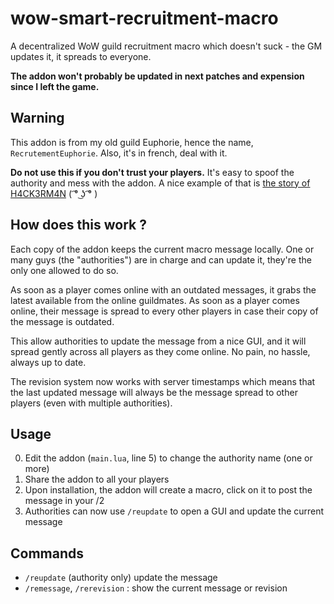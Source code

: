 # wow-smart-recruitment-macro
A decentralized WoW guild recruitment macro which doesn't suck - the GM updates it, it spreads to everyone.

**The addon won't probably be updated in next patches and expension since I left the game.**

## Warning

This addon is from my old guild Euphorie, hence the name, `RecrutementEuphorie`. Also, it's in french, deal with it.

**Do not use this if you don't trust your players.** It's easy to spoof the authority and mess with the addon. A nice example of that is [the story of H4CK3RM4N](https://www.reddit.com/user/natinusala/comments/826vyz/the_story_of_h4ck3rm4n_or_how_i_lifted_the/) ( ͡° ͜ʖ ͡° )

## How does this work ?

Each copy of the addon keeps the current macro message locally. One or many guys (the "authorities") are in charge and can update it, they're the only one allowed to do so.

As soon as a player comes online with an outdated messages, it grabs the latest available from the online guildmates. As soon as a player comes online, their message is spread to every other players in case their copy of the message is outdated.

This allow authorities to update the message from a nice GUI, and it will spread gently across all players as they come online. No pain, no hassle, always up to date.

The revision system now works with server timestamps which means that the last updated message will always be the message spread to other players (even with multiple authorities).

## Usage

0. Edit the addon (`main.lua`, line 5) to change the authority name (one or more)
1. Share the addon to all your players
2. Upon installation, the addon will create a macro, click on it to post the message in your /2
3. Authorities can now use `/reupdate` to open a GUI and update the current message

## Commands

* `/reupdate` (authority only) update the message
* `/remessage`, `/rerevision` : show the current message or revision
